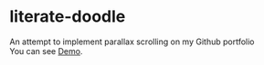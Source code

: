 # literate-doodle
An attempt to implement parallax scrolling on my Github portfolio \
You can see [Demo](https://twcamel.github.io/literate-doodle/).
